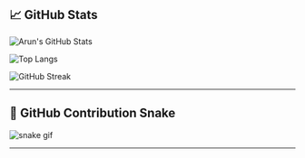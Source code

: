 ## 📈 GitHub Stats

![Arun's GitHub Stats](https://github-readme-stats.vercel.app/api?username=ArunTomar007&show_icons=true&theme=radical)

![Top Langs](https://github-readme-stats.vercel.app/api/top-langs/?username=ArunTomar007&layout=compact&theme=tokyonight)

![GitHub Streak](https://github-readme-streak-stats.herokuapp.com/?user=ArunTomar007&theme=highcontrast)

---

## 🐍 GitHub Contribution Snake

![snake gif](https://github.com/ArunTomar007/ArunTomar007/blob/output/github-contribution-grid-snake.svg)

---
